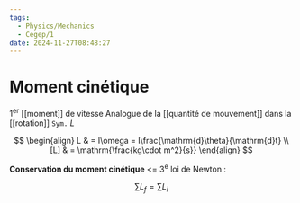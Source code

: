 ```yaml
---
tags:
  - Physics/Mechanics
  - Cegep/1
date: 2024-11-27T08:48:27
---
```


# Moment cinétique

1<sup>er</sup> [[moment]] de vitesse
Analogue de la [[quantité de mouvement]] dans la [[rotation]]
`Sym.` $L$

$$
\begin{align}
L & = I\omega = I\frac{\mathrm{d}\theta}{\mathrm{d}t} \\
[L] & = \mathrm{\frac{kg\cdot m^2}{s}}
\end{align}
$$

**Conservation du moment cinétique** <= 3<sup>e</sup> loi de Newton :

$$
\sum L_f = \sum L_i
$$
